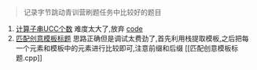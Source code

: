 > 记录字节跳动青训营刷题任务中比较好的题目

1. [计算子串UCC个数](https://www.marscode.cn/practice/7one08enqkpe68?problem_id=7424418560930840620) 难度太大了,放弃 [code](https://blog.csdn.net/qq_68624233/article/details/143478539?fromshare=blogdetail&sharetype=blogdetail&sharerId=143478539&sharerefer=PC&sharesource=m0_65079225&sharefrom=from_link) 
2. [匹配创意模板标题](https://www.marscode.cn/practice/7one08enqkpe68?problem_id=7414004855075520556) 思路正确但是调试太费劲了,首先利用栈提取模板,之后把每一个元素和模板中的元素进行比较即可,注意前缀和后缀  [[匹配创意模板标题.cpp]] 